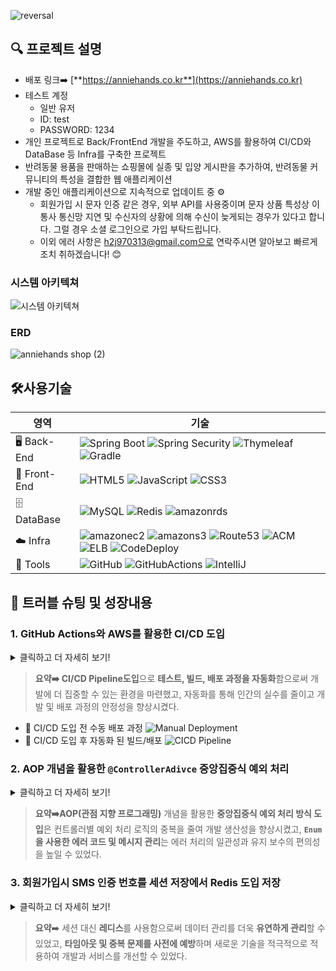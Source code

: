 ![reversal](https://capsule-render.vercel.app/api?type=rect&text=AnnieHands!&textBg=true&color=gradient&fontAlign=30&fontSize=30&desc=손을%20잡아주세요.&descAlign=60&descAlignY=50)
## 🔍 프로젝트 설명
- 배포 링크➡️ [**https://anniehands.co.kr**](https://anniehands.co.kr)
- 테스트 계정
  - 일반 유저
  - ID: test
  - PASSWORD: 1234
- 개인 프로젝트로 Back/FrontEnd 개발을 주도하고, AWS를 활용하여 CI/CD와 DataBase 등 Infra를 구축한 프로젝트
- 반려동물 용품을 판매하는 쇼핑몰에 실종 및 입양 게시판을 추가하여, 반려동물 커뮤니티의 특성을 결합한 웹 애플리케이션
- 개발 중인 애플리케이션으로 지속적으로 업데이트 중 ⚙️
  - 회원가입 시 문자 인증 같은 경우, 외부 API를 사용중이며 문자 상품 특성상 이통사 통신망 지연 및 수신자의 상황에 의해 수신이 늦게되는 경우가 있다고 합니다. 그럴 경우 소셜 로그인으로 가입 부탁드립니다.
  - 이외 에러 사항은 h2j970313@gmail.com으로 연락주시면 알아보고 빠르게 조치 취하겠습니다! 😊  
### 시스템 아키텍쳐
![시스템 아키텍쳐](https://github.com/jiho313/anniehands/assets/130119257/26d524c4-d236-4c2d-a1c9-277cfcf0ee0f)
### ERD
![anniehands shop (2)](https://github.com/jiho313/anniehands/assets/130119257/b5809883-b3ec-49ba-a1bd-2826da640a40)
## 🛠️사용기술
|영역|기술|
| --- | --- |
| 🖥 Back-End | ![Spring Boot](https://img.shields.io/badge/Spring_Boot-green?style=flat&logo=spring-boot&logoColor=white) ![Spring Security](https://img.shields.io/badge/Spring_Security-green?style=flat&logo=springsecurity&logoColor=white) ![Thymeleaf](https://img.shields.io/badge/Thymeleaf-darkgreen?style=flat&logo=thymeleaf) ![Gradle](https://img.shields.io/badge/Gradle-blue?style=flat&logo=Gradle)|
| 🎨 Front-End | ![HTML5](https://img.shields.io/badge/HTML5-E34F26?style=flat&logo=html5&logoColor=white) ![JavaScript](https://img.shields.io/badge/JavaScript-yellow?style=flat&logo=javascript&logoColor=black) ![CSS3](https://img.shields.io/badge/CSS3-1572B6?style=flat&logo=css3&logoColor=white) |
| 🗄️ DataBase |![MySQL](https://img.shields.io/badge/MySQL-blue?style=flat&logo=mysql&logoColor=black) ![Redis](https://img.shields.io/badge/Redis-DC382D?style=flat&logo=redis&logoColor=white) ![amazonrds](https://img.shields.io/badge/RDS-527FFF?style=flat&logo=Amazonrds&logoColor=white)|
| ☁️ Infra |![amazonec2](https://img.shields.io/badge/EC2-FF9900?style=flat&logo=amazonec2&logoColor=white) ![amazons3](https://img.shields.io/badge/S3-DC382D?style=flat&logo=amazons3&logoColor=white) ![Route53](https://img.shields.io/badge/Route53-8C4FFF?style=flat&logo=amazonroute53&logoColor=white) ![ACM](https://img.shields.io/badge/ACM-569A31?style=flat&logo=amazonaws&logoColor=white) ![ELB](https://img.shields.io/badge/ELB-FF9900?style=flat&logo=amazonaws&logoColor=white) ![CodeDeploy](https://img.shields.io/badge/CodeDeploy-569A31?style=flat&logo=amazonaws&logoColor=white) |
| 🔧 Tools | ![GitHub](https://img.shields.io/badge/GitHub-100000?style=flat&logo=github) ![GitHubActions](https://img.shields.io/badge/GitHubActions-2088FF?style=flat&logo=githubactions&logoColor=white) ![IntelliJ](https://img.shields.io/badge/IntelliJ-100000?style=flat&logo=intellijidea) |

## 🌱 트러블 슈팅 및 성장내용
### 1. **GitHub Actions와 AWS를 활용한 CI/CD 도입**
<details>
<summary>클릭하고 더 자세히 보기!</summary>
	
### **[상황설명]**

1. 기존에 스프링 부트 애플리케이션인 ‘AnnieHands’는 EC2를 main brach에 변화가 있을 때마다 git clone을 하여 새로 테스트 및 빌드하여 배포하고 있었음.

### **[문제점 및 이슈]**

1. 새로운 기능을 개발하거나 코드의 변화가 있을 때마다 git clone 작업을 수동으로 진행해야 함.
2. EC2에서 빌드에 실패할 경우, 배포가 원활하게 이루어지지 않으며 이로 인해 애플리케이션이 중단되는 문제가 발생함.

### **[원인분석]**

1. CI/CD Pipeline을 구성하지 않고 수동 배포 방식으로 구현했기 때문임.

![Manual Deployment](https://github.com/jiho313/anniehands/assets/130119257/061ee078-ce9e-4c21-b421-53fbf7a3ebcd)

### **[해결 방안 및 결과]**

1. CI/CD 관련 도구인 GitHub Actions과 AWS S3, CodeDeploy를 활용하여 CI/CD Pipeline을 구축함.
    1. main branch에 Push나 PR이 발생하면 GitHub Actions를 실행됨.
    2. 정의한 workflow에 따라 자동으로 테스트 및 빌드를 수행함.
    3. 빌드된 아티팩트를 S3에 전송하고, CodeDeploy에게 배포 명령을 내림.
    4. CodeDeploy는  S3의 아티팩트를 EC2의 임시 디렉토리에 업로드 함.
    5. `appspec.yml`에 정의된 대로 임시 디렉토리의 아티팩트를 EC2의 최종위치로 복사함.
    6. `deploy.sh`에 정의된 절차에 따라 아티팩트가 업로드된 EC2 경로를 찾아 배포 수행함.
2. 이로 인해 더 이상 main branch가 업데이트될 때마다 수동으로 clone과 배포 작업을 할 필요가 없어짐.
3. 테스트 및 빌드가 정상적으로 완료됐을 때 자동으로 EC2에 배포 과정을 수행하므로 지속적 배포가 가능해졌음.
![CICD Pipeline](https://github.com/jiho313/anniehands/assets/130119257/b3473562-d6f8-45b7-83dd-0894c8e8699d)

### **[깨달은 점]**

1. **개발외 작업에 걸리는 시간을 최소화하자! CI/CD Pipeline** 도입으로 테스트와 빌드 그리고 배포 과정을 자동화함으로써, 이전의 수동 빌드 배포 방식에 들였던 시간과 노력을 줄일 수 있었다. 이는 **개발에 더 집중할 수 있는 환경을 마련**할 수 있었다.
2. **자동화된 배포로 향상된 안정성** 이렇게 자동화된 프로세스를 통해 빌드와 배포 과정에서 발생할 수 있는 인간의 실수를 줄여줄 수 있기 때문에 개발과 배포의 안정성을 높일 수 있다.
</details>

> **요약➡️ CI/CD Pipeline도입**으로 **테스트, 빌드, 배포 과정을 자동화**함으로써 개발에 더 집중할 수 있는 환경을 마련했고, 자동화를 통해 인간의 실수를 줄이고 개발 및 배포 과정의 안정성을 향상시켰다.
>
- 🔴 CI/CD 도입 전 수동 배포 과정
![Manual Deployment](https://github.com/jiho313/anniehands/assets/130119257/061ee078-ce9e-4c21-b421-53fbf7a3ebcd)
- 🔵 CI/CD 도입 후 자동화 된 빌드/배포
![CICD Pipeline](https://github.com/jiho313/anniehands/assets/130119257/0e84c13c-89e4-4591-a7cd-cd4b304b93d8)

### 2. **AOP 개념을 활용한 `@ControllerAdivce` 중앙집중식 예외 처리**
<details>
<summary>클릭하고 더 자세히 보기!</summary>
	
**(중앙처리 전) try~catch 문이 여러 컨트롤러에 흩어져 있고 에러 메시지 직접 정의**

```java
public class UserController {

    @PostMapping("/signup")
    public String signup(@Valid UserForm userForm, BindingResult errors) {
        validateUserForm(userForm, errors);
        if (errors.hasErrors()) {
            return "page/user/signup";
        }
        try {
						// 순환 참조 방지를 위해 가입 전용 userRegistrationService에서 userService를 의존하여 가입
            userRegistrationService.registerUser(userForm);
            return "redirect:/page/user/login";
        } catch (UserException e) {
            // UserException 발생 시 처리 로직
            redirectAttributes.addFlashAttribute("errorMessage", ex.getMessage());
            return "redirect:/" + ex.getRedirectUrl(); // 예외 객체에 저장된 URL로 리다이렉트
        } catch (Exception e) {
            // 기타 예외 처리 로직
            redirectAttributes.addFlashAttribute("errorMessage", "등록 중 오류 발생");
            return "redirect:/page/user/signup";
        }
    }
}
public class UserService {

    private final UserRepository userRepository;
    private final PasswordEncoder passwordEncoder;

    // 아이디 혹은 이메일 중복 검사
    private void validateDuplicateUser(User user) {
        userRepository.findById(user.getId()).ifPresent(u -> {
            throw new UserException("이미 사용 중인 아이디입니다.");
        });
        userRepository.findByEmail(user.getEmail()).ifPresent(u -> {
            throw new UserException("이미 사용 중인 이메일입니다.");
        });
    }
}
```

**(중앙처리 후) 예외를 `GlobalExceptionHandler` 에서 한 번에 처리함**

```java
@ControllerAdvice
public class GlobalExceptionHandler{

		// 유저 관련 예외 처리 핸들러
    @ExceptionHandler(UserException.class)
    public String userExceptionHandler(UserException ex, RedirectAttributes redirectAttributes) {
        redirectAttributes.addFlashAttribute("errorMessage", ex.getMessage());
        return "redirect:/" + ex.getRedirectUrl();
    }
    // 잘못된 페이지 요청을 했을 때 예외 처리 핸들러
    @ExceptionHandler(PageException.class)
    public String pageExceptionHandler(PageException ex, RedirectAttributes redirectAttributes) {
        redirectAttributes.addFlashAttribute("errorMessage", ex.getMessage());
        return "redirect:/";
    }
}
public class UserController {

    @PostMapping("/signup")
    public String signup(@Valid UserForm userForm, BindingResult errors) {
				validateUserForm(userForm, errors);
        if (errors.hasErrors()) {
            return "page/user/signup";
        }
				// 순환 참조 방지를 위해 가입 전용 서비스 클래스에서 userService를 의존하여 가입
				userRegistrationService.registerUser(userForm);
				return "redirect:/page/user/login";
    }
}
public class UserService {

    private final UserRepository userRepository;
    private final PasswordEncoder passwordEncoder;

    // 사용자 저장
    public User saveUser(UserForm userForm) {
        User user = createUser(userForm);
        validateDuplicateUser(user);
        userRepository.save(user);
        return user;
    }
    // 아이디 혹은 이메일 중복 검사
    private void validateDuplicateUser(User user) {
        userRepository.findById(user.getId()).ifPresent(u -> {
            throw new UserException("이미 사용 중인 아이디입니다.");
        });
        userRepository.findByEmail(user.getEmail()).ifPresent(u -> {
            throw new UserException("이미 사용 중인 이메일입니다.");
        });
    }
}
```

### [상황설명]

1. 기존의 AnnieHands에서는 각 컨트롤러에서 예외를 개별적으로 처리하고 있었음.
2. 또한, 각 예외 상황에서 에러 코드와 메시지를 직접 정의하고 있었음.

### **[문제점 및 이슈]**

1. 각 컨트롤러에서 예외를 직접 처리하면서 소모되는 시간이 늘어나고, 많은 양의 예외 처리 로직이 많은 양 중복됨. 이는 유지보수의 어려움으로 이어질 것임.
2. 에러 코드와 메시지를 직접 정의하면서 발생하는 일관성 결여와 변경의 어려움, 그리고 오타와 같은 실수가 발생할 수 있음.

### **[원인분석]**

1. 중앙집중식 예외 처리를 하지 않고 각 컨트롤러마다 개별적으로 예외를 처리하고 있기 때문임.
2. 초기 구상 시 에러 코드와 메시지의 재사용성을 고려하지 않았음.

### **[해결 방안 및 결과]**

1. **`@ControllerAdvice`** 를 사용하여 중앙집중식 예외처리 방식을 도입, 모든 예외 처리 로직을 하나의 클래스로 집중시킴.
    1. 이는 예외 처리 코드의 중복을 제거하고 개발자는 기능 개발에 집중할 수 있기 때문에 생산성이 높아짐.
2. 커스텀 에러 코드와 메시지를 `**Enum`** 으로 통일하여 정의함.
    1. 이는 일관성 있는 예외 처리와 변경 및 관리가 훨씬 용이해짐.

### **[깨달은 점]**

1. **중복 최소화, 생산성 최대화** 중앙집중식 예외 처리 방식의 도입으로 각 컨트롤러에 흩어져 있던 예외 처리 로직의 중복을 제거할 수 있었고, 개발자는 기능 개발에 더 집중할 수 있게 되었다. 이는 전체적인 개발 생산성을 크게 향상시킬 수 있다.
2. **스마트한 에러 관리** `**Enum**`을 활용한 커스텀 에러 코드와 메시지 정의 방식은 에러 관리의 일관성을 보장하며, 에러 코드와 메시지의 변경 및 관리를 용이하게 만들 수 있다. 이를 통해 에러 처리에 대한 실수를 줄일 수 있고, 보다 유지 보수의 편의성을 향상 시킬 수 있다.
</details>

> **요약➡️AOP(관점 지향 프로그래밍)** 개념을 활용한 **중앙집중식 예외 처리 방식 도입**은 컨트롤러별 예외 처리 로직의 중복을 줄여 개발 생산성을 향상시켰고, **`Enum`을 사용한 에러 코드 및 메시지 관리**는 에러 처리의 일관성과 유지 보수의 편의성을 높일 수 있었다.
> 

### 3. **회원가입시 SMS 인증 번호를 세션 저장에서 Redis 도입 저장**
<details>
<summary>클릭하고 더 자세히 보기!</summary>
<aside>
	
🚨 [**해당 과정을 담은 블로그 포스팅**](https://marchcodig.tistory.com/299)

</aside>

### [상황설명]

1. 기존 웹 회원가입 시 필요한 휴대전화 SMS 인증 방식에서 발급된 인증 번호를 세션에 저장하고 있었음.
2. 인증 번호의의 유효시간은 세션의 타임아웃 기능으로 파괴할 수 있음.

### **[문제점 및 이슈]**

1. 특정 기능에 대한 개별적 타임아웃 설정이 어려움. 이는 다른 세션 기반의 비즈니스 로직이 존재할 때 해당 로직에 영향을 끼칠 수 있음.
2. 휘발성이 강한 데이터인 인증번호는 세션에 저장하기 적합하지 않다고 판단함.

### **[원인분석]**

1. 세션은 일반적으로 서버가 유지되는 지속적이고 중요한 데이터를 저장하기에 알맞음. 하지만 인증번호는 일시적으로 비지속적인 특징이 있음.

### **[해결 방안 및 결과]**

1. 인증 번호 관리를 위해 레디스를 도입.
    1. 데이터를 개별적으로 관리할 수 있음. 레디스는 각 key에 대하여 독립적으로 데이터를 관리할 수 있기 때문에 다른 데이터나 로직에 영향을 주지 않고 데이터에 대한 행동 제어가 가능함.
    2. 고속 처리에 유리함. 레디스는 key-value 방식을 사용하기 때문에 대규모 트랜잭션을 처리한다고 가정했을 때도 빠르게 작업 수행이 가능함.

### **[깨달은 점]**

1. **효율적인 데이터 관리 전략!** 세션 대신 레디스를 사용함으로써 데이터 관리의 유연성과 타임아웃 및 중복 문제를 사전에 예방할 수 있었다.
2. **현대적 기술 적용** 요구 사항과 기능의 특성을 고려하여 새로운 기술을 적용함으로써 기존의 문제를 해결하고, 보다 발전된 개발과 서비스를 제공할 수 있다.
</details>

> **요약**➡️ 세션 대신 **레디스**를 사용함으로써 데이터 관리를 더욱 **유연하게 관리**할 수 있었고, **타임아웃 및 중복 문제를 사전에 예방**하며 새로운 기술을 적극적으로 적용하여 개발과 서비스를 개선할 수 있었다.






